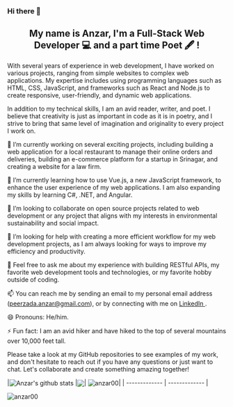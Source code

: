 ### Hi there 👋

<h2 align="center">
My name is Anzar, I'm a Full-Stack Web Developer 💻 and a part time Poet 🖋️ !
</h2>

With several years of experience in web development, I have worked on various projects, ranging from simple websites to complex web applications. My expertise includes using programming languages such as HTML, CSS, JavaScript, and frameworks such as React and Node.js to create responsive, user-friendly, and dynamic web applications.

In addition to my technical skills, I am an avid reader, writer, and poet. I believe that creativity is just as important in code as it is in poetry, and I strive to bring that same level of imagination and originality to every project I work on.

  🔭 I’m currently working on several exciting projects, including building a web application for a local restaurant to manage their online orders and deliveries, building an e-commerce platform for a startup in Srinagar, and creating a website for a law firm.

  🌱 I’m currently learning how to use Vue.js, a new JavaScript framework, to enhance the user experience of my web applications. I am also expanding my skills by learning C#, .NET, and Angular.

  👯 I’m looking to collaborate on open source projects related to web development or any project that aligns with my interests in environmental sustainability and social impact.

  🤔 I’m looking for help with creating a more efficient workflow for my web development projects, as I am always looking for ways to improve my efficiency and productivity.

  💬 Feel free to ask me about my experience with building RESTful APIs, my favorite web development tools and technologies, or my favorite hobby outside of coding.

  📫 You can reach me by sending an email to my personal email address (peerzada.anzar@gmail.com), or by connecting with me on <a href="https://www.linkedin.com/in/peerzadaanzar/">LinkedIn </a>.

  😄 Pronouns: He/him.

  ⚡ Fun fact: I am an avid hiker and have hiked to the top of several mountains over 10,000 feet tall.

Please take a look at my GitHub repositories to see examples of my work, and don't hesitate to reach out if you have any questions or just want to chat. Let's collaborate and create something amazing together!

<!--
**anzar00/anzar00** is a ✨ _special_ ✨ repository because its `README.md` (this file) appears on your GitHub profile.
-->
<!-- [![Anzar's GitHub stats](https://github-readme-stats.vercel.app/api?username=anzar00&show_icons=true&theme=dark)](https://github.com/anzar00)

[![Top Langs](https://github-readme-stats.vercel.app/api/top-langs/?username=anzar00&layout=compact)](https://github.com/anzar00) -->

|<img align="center" src="https://github-readme-stats.vercel.app/api?username=anzar00&show_icons=true&include_all_commits=true&theme=dark&hide_border=true" alt="Anzar's github stats" /> |<img align="center" src="https://github-readme-stats.vercel.app/api/top-langs/?username=anzar00&layout=compact&theme=dark&hide_border=true" />| <img align="center" src="https://github-readme-streak-stats.herokuapp.com/?user=anzar00&" alt="anzar00" />|
| ------------- | ------------- |

<p align="left"> <img src="https://komarev.com/ghpvc/?username=anzar00&label=Profile%20views&color=0e75b6&style=flat" alt="anzar00" /> </p>
